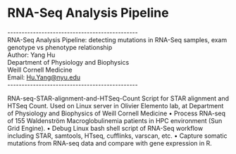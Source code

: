 # RNA-Seq Analysis Pipeline

----------------------------------------------<br />
RNA-Seq Analysis Pipeline: detecting mutations in RNA-Seq samples, exam genotype vs phenotype relationship<br />
Author: Yang Hu<br />
Department of Physiology and Biophysics<br />
Weill Cornell Medicine<br />
Email: Hu.Yang@nyu.edu<br />
----------------------------------------------<br />

RNA-seq-STAR-alignment-and-HTSeq-Count
Script for STAR alignment and HTSeq Count. 
Used on Linux server in Olivier Elemento lab, at Department of Physiology and Biophysics of Weill Cornell Medicine
•    Process RNA-seq of 155 Waldenström Macroglobulinemia patients in HPC environment (Sun Grid Engine).
•    Debug Linux bash shell script of RNA-Seq workflow including STAR, samtools, HTseq, cufflinks, varscan, etc.
•    Capture somatic mutations from RNA-seq data and compare with gene expression in R.
